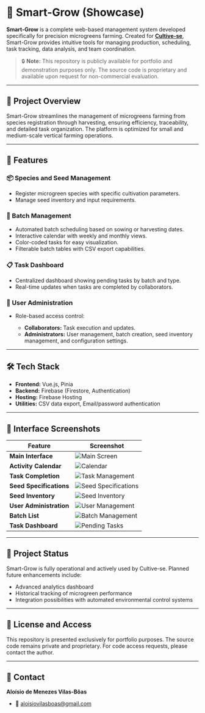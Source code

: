 # 🌿 Smart-Grow (Showcase)

**Smart-Grow** is a complete web-based management system developed specifically for precision microgreens farming. Created for **[Cultive-se](https://www.instagram.com/cultivese.br/)**, Smart-Grow provides intuitive tools for managing production, scheduling, task tracking, data analysis, and team coordination.

> 🔒 **Note:**
> This repository is publicly available for portfolio and demonstration purposes only.
> The source code is proprietary and available upon request for non-commercial evaluation.

---

## 🎯 Project Overview

Smart-Grow streamlines the management of microgreens farming from species registration through harvesting, ensuring efficiency, traceability, and detailed task organization. The platform is optimized for small and medium-scale vertical farming operations.

---

## 🔧 Features

### 📦 Species and Seed Management

* Register microgreen species with specific cultivation parameters.
* Manage seed inventory and input requirements.

### 🌱 Batch Management

* Automated batch scheduling based on sowing or harvesting dates.
* Interactive calendar with weekly and monthly views.
* Color-coded tasks for easy visualization.
* Filterable batch tables with CSV export capabilities.

### 📋 Task Dashboard

* Centralized dashboard showing pending tasks by batch and type.
* Real-time updates when tasks are completed by collaborators.

### 👥 User Administration

* Role-based access control:

  * **Collaborators:** Task execution and updates.
  * **Administrators:** User management, batch creation, seed inventory management, and configuration settings.

---

## 🛠️ Tech Stack

* **Frontend:** Vue.js, Pinia
* **Backend:** Firebase (Firestore, Authentication)
* **Hosting:** Firebase Hosting
* **Utilities:** CSV data export, Email/password authentication

---

## 📸 Interface Screenshots

| Feature                 | Screenshot                                        |
| ----------------------- | ------------------------------------------------- |
| **Main Interface**      | ![Main Screen](images/home.png)                   |
| **Activity Calendar**   | ![Calendar](images/calendario.png)                |
| **Task Completion**     | ![Task Management](images/calendario2.png)        |
| **Seed Specifications** | ![Seed Specifications](images/especificacoes.png) |
| **Seed Inventory**      | ![Seed Inventory](images/seeds.png)            |
| **User Administration** | ![User Management](images/admin.png)              |
| **Batch List**          | ![Batch Management](images/lotes.png)             |
| **Task Dashboard**      | ![Pending Tasks](images/pendencias.png)           |


---

## 🚧 Project Status

Smart-Grow is fully operational and actively used by Cultive-se. Planned future enhancements include:

* Advanced analytics dashboard
* Historical tracking of microgreen performance
* Integration possibilities with automated environmental control systems

---

## 📄 License and Access

This repository is presented exclusively for portfolio purposes.
The source code remains private and proprietary. For code access requests, please contact the author.

---

## 📩 Contact

**Aloísio de Menezes Vilas-Bôas**
* 📧 [aloisiovilasboas@gmail.com](mailto:aloisiovilasboas@gmail.com)
